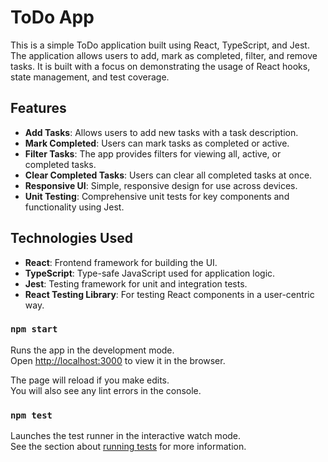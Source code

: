 # ToDo App

This is a simple ToDo application built using React, TypeScript, and Jest. The application allows users to add, mark as completed, filter, and remove tasks. It is built with a focus on demonstrating the usage of React hooks, state management, and test coverage.

## Features

- **Add Tasks**: Allows users to add new tasks with a task description.
- **Mark Completed**: Users can mark tasks as completed or active.
- **Filter Tasks**: The app provides filters for viewing all, active, or completed tasks.
- **Clear Completed Tasks**: Users can clear all completed tasks at once.
- **Responsive UI**: Simple, responsive design for use across devices.
- **Unit Testing**: Comprehensive unit tests for key components and functionality using Jest.

## Technologies Used

- **React**: Frontend framework for building the UI.
- **TypeScript**: Type-safe JavaScript used for application logic.
- **Jest**: Testing framework for unit and integration tests.
- **React Testing Library**: For testing React components in a user-centric way.

### `npm start`

Runs the app in the development mode.\
Open [http://localhost:3000](http://localhost:3000) to view it in the browser.

The page will reload if you make edits.\
You will also see any lint errors in the console.

### `npm test`

Launches the test runner in the interactive watch mode.\
See the section about [running tests](https://facebook.github.io/create-react-app/docs/running-tests) for more information.
